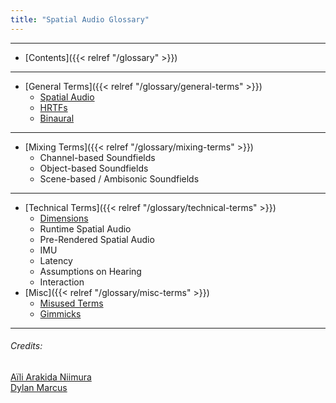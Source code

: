 ```yaml
---
title: "Spatial Audio Glossary"
---
```

---
- [Contents]({{< relref "/glossary" >}})
---
- [General Terms]({{< relref "/glossary/general-terms" >}})
	- [Spatial Audio](general-terms#spatial-audio)
	- [HRTFs](general-terms#HRTF)
	- [Binaural](general-terms#binaural)
---
- [Mixing Terms]({{< relref "/glossary/mixing-terms" >}})
	- Channel-based Soundfields
	- Object-based Soundfields
	- Scene-based / Ambisonic Soundfields
---
- [Technical Terms]({{< relref "/glossary/technical-terms" >}})
	- [Dimensions](technical-terms#3dof)
	- Runtime Spatial Audio
	- Pre-Rendered Spatial Audio
	- IMU
	- Latency
	- Assumptions on Hearing
	- Interaction
- [Misc]({{< relref "/glossary/misc-terms" >}})
	- [Misused Terms](misc-terms#misused)
	- [Gimmicks](misc-terms#gimmicks)
---
###### Credits:
[Aïli Arakida Niimura](https://github.com/clpng)\
[Dylan Marcus](https://github.com/himwho)